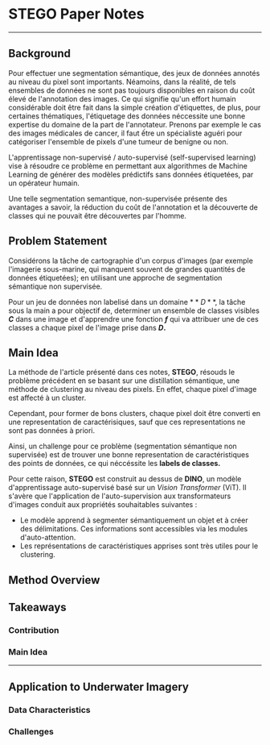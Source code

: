 # STEGO Paper Notes
---
## Background

Pour effectuer une segmentation sémantique, des jeux de données annotés au niveau du pixel sont importants. Néamoins, dans la réalité, de tels ensembles de données ne sont pas toujours disponibles en raison du coût élevé de l'annotation des images. Ce qui signifie qu'un effort humain considérable doit être fait dans la simple création d'étiquettes, de plus, pour certaines thématiques, l'étiquetage des données néccessite une bonne expertise du domaine de la part de l'annotateur. Prenons par exemple le cas des images médicales de cancer, il faut ếtre un spécialiste aguéri pour catégoriser l'ensemble de pixels d'une tumeur de benigne ou non.


L'apprentissage non-supervisé / auto-supervisé (self-supervised learning) vise à résoudre ce problème en permettant aux algorithmes de Machine Learning de générer des modèles prédictifs sans données étiquetées, par un opérateur humain.


Une telle segmentation semantique, non-supervisée présente des avantages a savoir, la réduction du coût de l'annotation et la découverte de classes qui ne pouvait être découvertes par l'homme.

## Problem Statement

Considérons la tâche de cartographie d'un corpus d'images (par exemple l'imagerie sous-marine, qui manquent souvent de grandes quantités de données étiquetées); en utilisant une approche de segmentation sémantique non supervisée.

Pour un jeu de données non labelisé dans un domaine $**D**$, la tâche sous la main a pour objectif de, determiner un ensemble de classes visibles **$C$** dans une image et d'apprendre une fonction **$f$** qui va attribuer une de ces classes a chaque pixel de l'image prise dans **$D$.**

## Main Idea

La méthode de l'article présenté dans ces notes, **STEGO**, résouds le problème précédent en se basant sur une distillation sémantique, une méthode de clustering au niveau des pixels. En effet, chaque pixel d'image est affecté à un cluster.

Cependant, pour former de bons clusters, chaque pixel doit être converti en une representation de caractérisiques, sauf que ces representations ne sont pas données à priori.

Ainsi, un challenge pour ce problème (segmentation sémantique non supervisée) est de trouver une bonne representation de caractéristiques des points de données, ce qui néccéssite les **labels de classes.**

Pour cette raison, **STEGO** est construit au dessus de **DINO**, un modèle d'apprentissage auto-supervisé basé sur un *Vision Transformer* (ViT). Il s'avère que l'application de l'auto-supervision aux transformateurs d'images conduit aux propriétés souhaitables suivantes :

- Le modèle apprend à segmenter sémantiquement un objet et à créer des délimitations. Ces informations sont accessibles via les modules d'auto-attention.
- Les représentations de caractéristiques apprises sont très utiles pour le clustering.


## Method Overview






## Takeaways

### Contribution

### Main Idea
---
## Application to Underwater Imagery

### Data Characteristics

### Challenges
